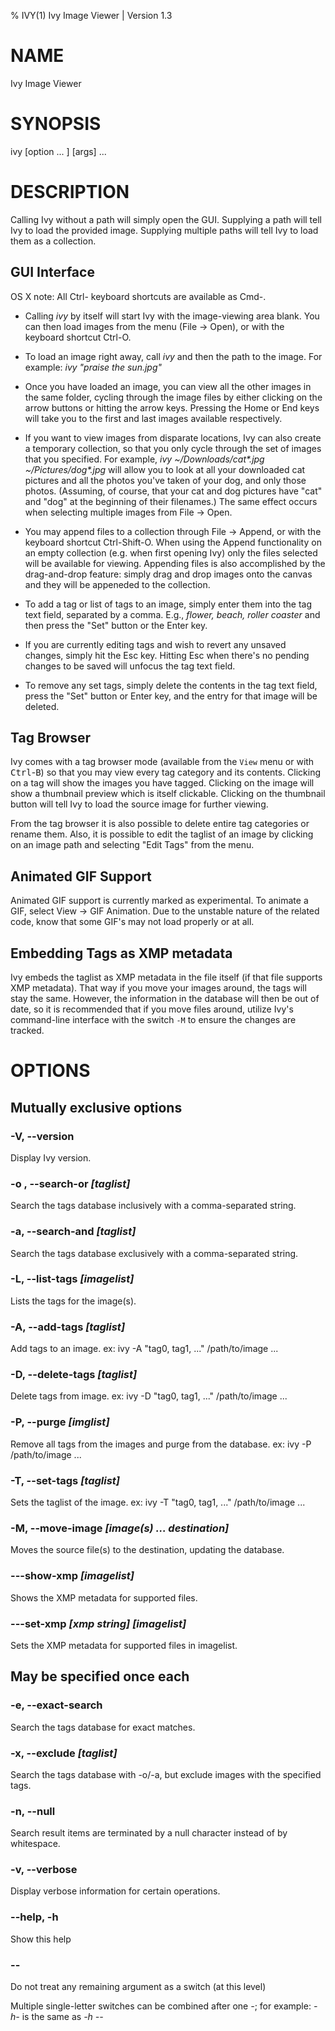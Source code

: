 % IVY(1) Ivy Image Viewer | Version 1.3

# NAME
Ivy Image Viewer

# SYNOPSIS
ivy [option ... ] [args] ...

# DESCRIPTION

Calling Ivy without a path will simply open the GUI.
Supplying a path will tell Ivy to load the provided image.
Supplying multiple paths will tell Ivy to load them as a collection.

## GUI Interface
OS X note: All Ctrl- keyboard shortcuts are available as
Cmd-.

- Calling *ivy* by itself will start Ivy with the image-viewing area blank. You
  can then load images from the menu (File -> Open), or with the keyboard
  shortcut Ctrl-O.

- To load an image right away, call *ivy* and then the path to the image.
  For example: *ivy "praise the sun.jpg"*

- Once you have loaded an image, you can view all the other images in the same
  folder, cycling through the image files by either clicking on the arrow
  buttons or hitting the arrow keys. Pressing the Home or End keys will take you
  to the first and last images available respectively.

- If you want to view images from disparate locations, Ivy can also create
  a temporary collection, so that you only cycle through the set of images that
  you specified. For example, *ivy ~/Downloads/cat\*.jpg ~/Pictures/dog\*.jpg*
  will allow you to look at all your downloaded cat pictures and all the photos
  you've taken of your dog, and only those photos. (Assuming, of course, that
  your cat and dog pictures have "cat" and "dog" at the beginning of their
  filenames.) The same effect occurs when selecting multiple images from File ->
  Open.

- You may append files to a collection through File -> Append, or with the
  keyboard shortcut Ctrl-Shift-O. When using
  the Append functionality on an empty collection (e.g. when first opening Ivy)
  only the files selected will be available for viewing. Appending files is also
  accomplished by the drag-and-drop feature: simply drag and drop images onto
  the canvas and they will be appeneded to the collection.

- To add a tag or list of tags to an image, simply enter them into the tag text
  field, separated by a comma. E.g., *flower, beach, roller coaster* and then
  press the "Set" button or the Enter key.

- If you are currently editing tags and wish to revert any unsaved changes, simply
  hit the Esc key. Hitting Esc when there's no pending changes
  to be saved will unfocus the tag text field.

- To remove any set tags, simply delete the contents in the tag text field,
  press the "Set" button or Enter key, and the entry for that image will be
  deleted.

## Tag Browser

Ivy comes with a tag browser mode (available from the `View` menu or with
<kbd>Ctrl</kbd>-<kbd>B</kbd>) so that you may view every tag category and its
contents. Clicking on a tag will show the images you have tagged. Clicking on
the image will show a thumbnail preview which is itself clickable. Clicking on
the thumbnail button will tell Ivy to load the source image for further viewing.

From the tag browser it is also possible to delete entire tag categories or
rename them. Also, it is possible to edit the taglist of an image by clicking on
an image path and selecting "Edit Tags" from the menu.

## Animated GIF Support

Animated GIF support is currently marked as experimental. To animate a GIF,
select View -> GIF Animation. Due to the unstable nature of the related code,
know that some GIF's may not load properly or at all.

## Embedding Tags as XMP metadata

Ivy embeds the taglist as XMP metadata in the file itself (if that file supports
XMP metadata). That way if you move your images around, the tags will stay the
same. However, the information in the database will then be out of date, so it
is recommended that if you move files around, utilize Ivy's command-line
interface with the switch `-M` to ensure the changes are tracked.

# OPTIONS

## Mutually exclusive options

### -V, --version
Display Ivy version.

### -o , --search-or *[taglist]*
Search the tags database inclusively with a comma-separated string.

### -a, --search-and *[taglist]*
Search the tags database exclusively with a comma-separated string.

### -L, --list-tags *[imagelist]*
Lists the tags for the image(s).

### -A, --add-tags *[taglist]*
Add tags to an image. ex: ivy -A "tag0, tag1, ..." /path/to/image ...

### -D, --delete-tags *[taglist]*
Delete tags from image. ex: ivy -D "tag0, tag1, ..." /path/to/image ...

### -P, --purge *[imglist]*
Remove all tags from the images and purge from the database. ex: ivy -P /path/to/image ...

### -T, --set-tags *[taglist]*
Sets the taglist of the image. ex: ivy -T "tag0, tag1, ..." /path/to/image ...

### -M, --move-image *[image(s) ... destination]*
Moves the source file(s) to the destination, updating the database.

### ---show-xmp *[imagelist]*
Shows the XMP metadata for supported files.

### ---set-xmp *[xmp string]* *[imagelist]*
Sets the XMP metadata for supported files in imagelist.

## May be specified once each

### -e, --exact-search
Search the tags database for exact matches.

### -x, --exclude *[taglist]*
Search the tags database with -o/-a, but exclude images with the specified tags.

### -n, --null
Search result items are terminated by a null character instead of by whitespace.

### -v, --verbose
Display verbose information for certain operations.

### --help, -h
Show this help

### --
Do not treat any remaining argument as a switch (at this level)


Multiple single-letter switches can be combined after one *-*; for example: *-h-* is the same as *-h --*
